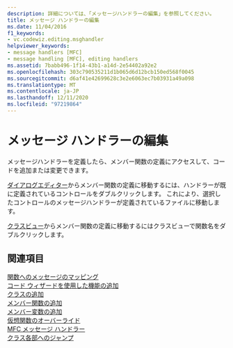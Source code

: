 ```yaml
---
description: 詳細については、「メッセージハンドラーの編集」を参照してください。
title: メッセージ ハンドラーの編集
ms.date: 11/04/2016
f1_keywords:
- vc.codewiz.editing.msghandler
helpviewer_keywords:
- message handlers [MFC]
- message handling [MFC], editing handlers
ms.assetid: 7babb496-1f14-43b1-a14d-2e54402a92e2
ms.openlocfilehash: 303c790535211d1b065d6d12bcb150ed568f0045
ms.sourcegitcommit: d6af41e42699628c3e2e6063ec7b03931a49a098
ms.translationtype: MT
ms.contentlocale: ja-JP
ms.lasthandoff: 12/11/2020
ms.locfileid: "97219864"
---
```

# <a name="editing-a-message-handler"></a>メッセージ ハンドラーの編集

メッセージハンドラーを定義したら、メンバー関数の定義にアクセスして、コードを追加または変更できます。

[ダイアログエディター](../../windows/dialog-editor.md)からメンバー関数の定義に移動するには、ハンドラーが既に定義されているコントロールをダブルクリックします。 これにより、選択したコントロールのメッセージハンドラーが定義されているファイルに移動します。

[クラスビュー](/visualstudio/ide/viewing-the-structure-of-code)からメンバー関数の定義に移動するにはクラスビューで関数名をダブルクリックします。

## <a name="see-also"></a>関連項目

[関数へのメッセージのマッピング](../../mfc/reference/mapping-messages-to-functions.md)<br/>
[コード ウィザードを使用した機能の追加](../../ide/adding-functionality-with-code-wizards-cpp.md)<br/>
[クラスの追加](../../ide/adding-a-class-visual-cpp.md)<br/>
[メンバー関数の追加](../../ide/adding-a-member-function-visual-cpp.md)<br/>
[メンバー変数の追加](../../ide/adding-a-member-variable-visual-cpp.md)<br/>
[仮想関数のオーバーライド](../../ide/overriding-a-virtual-function-visual-cpp.md)<br/>
[MFC メッセージ ハンドラー](../../mfc/reference/adding-an-mfc-message-handler.md)<br/>
[クラス各部へのジャンプ](../../ide/navigate-code-cpp.md)
